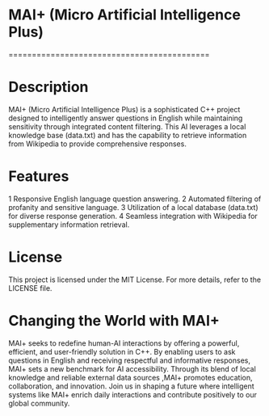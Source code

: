 # MAI+ (Micro Artificial Intelligence Plus)
===========================================
# Description
MAI+ (Micro Artificial Intelligence Plus) is a sophisticated C++ project designed to intelligently answer questions in English while maintaining sensitivity through integrated content filtering. This AI leverages a local knowledge base (data.txt) and has the capability to retrieve information from Wikipedia to provide comprehensive responses.

# Features
1 Responsive English language question answering.
2 Automated filtering of profanity and sensitive language.
3 Utilization of a local database (data.txt) for diverse response generation.
4 Seamless integration with Wikipedia for supplementary information retrieval.
# License
This project is licensed under the MIT License. For more details, refer to the LICENSE file.

# Changing the World with MAI+
MAI+ seeks to redefine human-AI interactions by offering a powerful, efficient, and user-friendly solution in C++. By enabling users to ask questions in English and receiving respectful and informative responses, MAI+ sets a new benchmark for AI accessibility. Through its blend of local knowledge and reliable external data sources ,MAI+ promotes education, collaboration, and innovation. Join us in shaping a future where intelligent systems like MAI+ enrich daily interactions and contribute positively to our global community.
